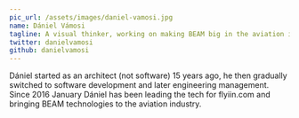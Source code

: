 ```yaml
---
pic_url: /assets/images/daniel-vamosi.jpg
name: Dániel Vámosi
tagline: A visual thinker, working on making BEAM big in the aviation industry
twitter: danielvamosi
github: danielvamosi
---
```


<p>Dániel started as an architect (not software) 15 years ago, he then gradually switched to software development and later engineering management. Since 2016 January Dániel has been leading the tech for flyiin.com and bringing BEAM technologies to the aviation industry. </p>
